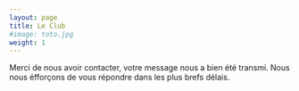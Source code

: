 ```yaml
---
layout: page
title: Le Club
#image: toto.jpg
weight: 1
---
```


Merci de nous avoir contacter, votre message nous a bien été transmi. Nous nous éfforçons de vous répondre dans les plus brefs délais.

